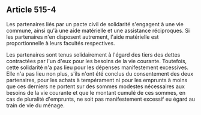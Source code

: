 Article 515-4
----
Les partenaires liés par un pacte civil de solidarité s'engagent à une vie
commune, ainsi qu'à une aide matérielle et une assistance réciproques. Si les
partenaires n'en disposent autrement, l'aide matérielle est proportionnelle à
leurs facultés respectives.

Les partenaires sont tenus solidairement à l'égard des tiers des dettes
contractées par l'un d'eux pour les besoins de la vie courante. Toutefois, cette
solidarité n'a pas lieu pour les dépenses manifestement excessives. Elle n'a pas
lieu non plus, s'ils n'ont été conclus du consentement des deux partenaires,
pour les achats à tempérament ni pour les emprunts à moins que ces derniers ne
portent sur des sommes modestes nécessaires aux besoins de la vie courante et
que le montant cumulé de ces sommes, en cas de pluralité d'emprunts, ne soit pas
manifestement excessif eu égard au train de vie du ménage.
